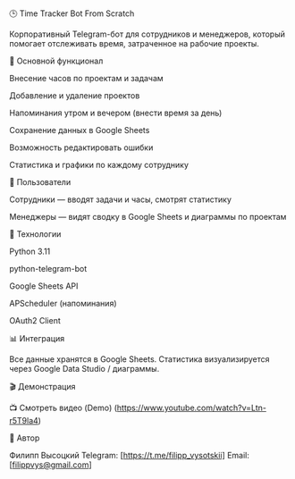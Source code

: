 🕒 Time Tracker Bot From Scratch

Корпоративный Telegram-бот для сотрудников и менеджеров, который помогает отслеживать время, затраченное на рабочие проекты.

🚀 Основной функционал

Внесение часов по проектам и задачам

Добавление и удаление проектов

Напоминания утром и вечером (внести время за день)

Сохранение данных в Google Sheets

Возможность редактировать ошибки

Статистика и графики по каждому сотруднику

👥 Пользователи

Сотрудники — вводят задачи и часы, смотрят статистику

Менеджеры — видят сводку в Google Sheets и диаграммы по проектам

🧠 Технологии

Python 3.11

python-telegram-bot

Google Sheets API

APScheduler (напоминания)

OAuth2 Client

📊 Интеграция

Все данные хранятся в Google Sheets.
Статистика визуализируется через Google Data Studio / диаграммы.

🎬 Демонстрация

📺 Смотреть видео (Demo) (https://www.youtube.com/watch?v=Ltn-r5T9la4)

🧩 Автор

Филипп Высоцкий
Telegram: [https://t.me/filipp_vysotskii]
Email: [filippvys@gmail.com]
